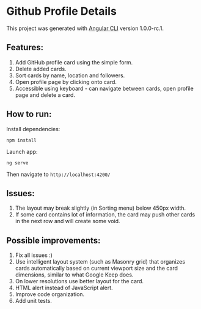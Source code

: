 # Github Profile Details

This project was generated with [Angular CLI](https://github.com/angular/angular-cli) version 1.0.0-rc.1.

## Features:
1. Add GitHub profile card using the simple form.
2. Delete added cards.
3. Sort cards by name, location and followers.
4. Open profile page by clicking onto card.
5. Accessible using keyboard - can navigate between cards, open profile page and delete a card.

## How to run:

Install dependencies:
```
npm install
```

Launch app:
```
ng serve
```

Then navigate to `http://localhost:4200/`

## Issues:
1. The layout may break slightly (in Sorting menu) below 450px width.
2. If some card contains lot of information, the card may push other cards in the next row
 and will create some void.
 
## Possible improvements:
1. Fix all issues :)
2. Use intelligent layout system (such as Masonry grid) that organizes cards automatically based on current viewport
size and the card dimensions, similar to what Google Keep does.
3. On lower resolutions use better layout for the card.
4. HTML alert instead of JavaScript alert.
5. Improve code organization.
6. Add unit tests.
